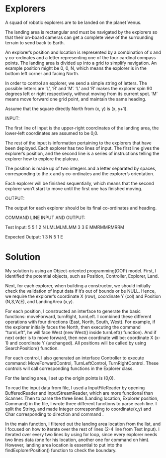 # Explorers
A squad of robotic explorers are to be landed on the planet Venus.

The landing area is rectangular and must be navigated by the explorers so that their on-board cameras can get a complete view of the surrounding terrain to send back to Earth.

An explorer’s position and location is represented by a combination of x and y co-ordinates and a letter representing one of the four cardinal compass points. The landing area is divided up into a grid to simplify navigation. An example position might be 0, 0, N, which means the explorer is in the bottom left corner and facing North.

In order to control an explorer, we send a simple string of letters. The possible letters are ‘L’, ‘R’ and ‘M’. ‘L’ and ‘R’ makes the explorer spin 90 degrees left or right respectively, without moving from its current spot. ‘M’ means move forward one grid point, and maintain the same heading.

Assume that the square directly North from (x, y) is (x, y+1).

INPUT:

The first line of input is the upper-right coordinates of the landing area, the lower-left coordinates are assumed to be 0,0.

The rest of the input is information pertaining to the explorers that have been deployed. Each explorer has two lines of input. The first line gives the explorer’s position, and the second line is a series of instructions telling the explorer how to explore the plateau.

The position is made up of two integers and a letter separated by spaces, corresponding to the x and y co-ordinates and the explorer’s orientation.

Each explorer will be finished sequentially, which means that the second explorer won’t start to move until the first one has finished moving.

OUTPUT:

The output for each explorer should be its final co-ordinates and heading.


COMMAND LINE INPUT AND OUTPUT:

Test Input:
5 5
1 2 N
LMLMLMLMM
3 3 E
MMRMMRMRRM

Expected Output:
1 3 N
5 1 E

# Solution

My solution is using an Object-oriented programming(OOP) model. First, I identified the potential objects, such as Position, Controller, Explorer, Land.

Next, for each explorer, when building a constructor, we should initially check the validation of input data if it’s out of bounds or be NULL. Hence, we require the explorer’s coordinate X (row), coordinate Y (col) and Position (N,S,W,E), and LandingArea (x,y).

For each position, I constructed an interface to generate the basic functions: moveForward, turnRight, turnLeft. I combined these different operations with four directions (East, North, South, West). For example, if the explorer initially faces the North, then executing the command “turnLeft”, he will face West (new West() inside turnLeft() function). And if next order is to move forward, then new coordinate will be: coordinate X (x-1) and coordinate Y (unchanged). All positions will be called by using SearchPosition() function.

For each control, I also generated an interface Controller to execute command: MoveForwardControl, TurnLeftControl, TurnRightControl. These controls will call corresponding functions in the Explorer class.

For the landing area, I set up the origin points is (0,0).

To read the input data from file, I used a InputFileReader by opening BufferedReader and InputStreamReader, which are more functional than Scanner. Then to parse the three lines (Landing location, Explorer position, Command) in the file, I wrote three different functions to parse each line. I split the String, and made Integer corresponding to coordinate(x,y) and Char corresponding to direction and command .

In the main function, I filtered out the landing area location from the list, and I focused on how to iterate over the rest of lines (2-4 line from Test Input). I iterated over every two lines by using for loop, since every explorer needs two lines data (one for his location, another one for command on him). However, landing area location is essential to put into the findExplorerPosition() function to check the boundary.
